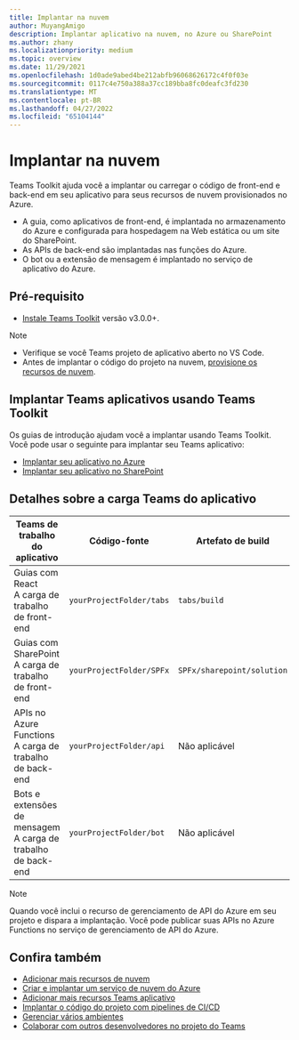 ```yaml
---
title: Implantar na nuvem
author: MuyangAmigo
description: Implantar aplicativo na nuvem, no Azure ou SharePoint
ms.author: zhany
ms.localizationpriority: medium
ms.topic: overview
ms.date: 11/29/2021
ms.openlocfilehash: 1d0ade9abed4be212abfb96068626172c4f0f03e
ms.sourcegitcommit: 0117c4e750a388a37cc189bba8fc0deafc3fd230
ms.translationtype: MT
ms.contentlocale: pt-BR
ms.lasthandoff: 04/27/2022
ms.locfileid: "65104144"
---
```

# <a name="deploy-to-the-cloud"></a>Implantar na nuvem

Teams Toolkit ajuda você a implantar ou carregar o código de front-end e back-end em seu aplicativo para seus recursos de nuvem provisionados no Azure.

* A guia, como aplicativos de front-end, é implantada no armazenamento do Azure e configurada para hospedagem na Web estática ou um site do SharePoint.
* As APIs de back-end são implantadas nas funções do Azure.
* O bot ou a extensão de mensagem é implantado no serviço de aplicativo do Azure.

## <a name="prerequisite"></a>Pré-requisito

* [Instale Teams Toolkit](https://marketplace.visualstudio.com/items?itemName=TeamsDevApp.ms-teams-vscode-extension) versão v3.0.0+.

> [!NOTE]
>
> * Verifique se você Teams projeto de aplicativo aberto no VS Code.
> * Antes de implantar o código do projeto na nuvem, [provisione os recursos de nuvem](provision.md).

## <a name="deploy-teams-apps-using-teams-toolkit"></a>Implantar Teams aplicativos usando Teams Toolkit

Os guias de introdução ajudam você a implantar usando Teams Toolkit. Você pode usar o seguinte para implantar seu Teams aplicativo:

* [Implantar seu aplicativo no Azure](/microsoftteams/platform/sbs-gs-javascript?tabs=vscode%2Cvsc%2Cviscode%2Cvcode&tutorial-step=8&branch)
* [Implantar seu aplicativo no SharePoint](/microsoftteams/platform/sbs-gs-spfx?tabs=vscode%2Cviscode&tutorial-step=4&branch)

## <a name="details-on-teams-app-workload"></a>Detalhes sobre a carga Teams do aplicativo

| Teams de trabalho do aplicativo | Código-fonte | Artefato de build| Recurso de destino |
|-------------|----------|---------------|---------------|
|Guias com React </br> A carga de trabalho de front-end| `yourProjectFolder/tabs`| `tabs/build` |Armazenamento do Azure |
|Guias com SharePoint </br> A carga de trabalho de front-end | `yourProjectFolder/SPFx`| `SPFx/sharepoint/solution` |SharePoint de aplicativos |
|APIs no Azure Functions </br> A carga de trabalho de back-end | `yourProjectFolder/api`| Não aplicável |Azure Functions |
|Bots e extensões de mensagem </br> A carga de trabalho de back-end | `yourProjectFolder/bot` | Não aplicável | Serviço de aplicativo do Azure |

> [!NOTE]
> Quando você inclui o recurso de gerenciamento de API do Azure em seu projeto e dispara a implantação. Você pode publicar suas APIs no Azure Functions no serviço de gerenciamento de API do Azure.

## <a name="see-also"></a>Confira também

* [Adicionar mais recursos de nuvem](add-resource.md)
* [Criar e implantar um serviço de nuvem do Azure](/azure/cloud-services/cloud-services-how-to-create-deploy-portal)
* [Adicionar mais recursos Teams aplicativo](add-capability.md)
* [Implantar o código do projeto com pipelines de CI/CD](use-CICD-template.md)
* [Gerenciar vários ambientes](TeamsFx-multi-env.md)
* [Colaborar com outros desenvolvedores no projeto do Teams](TeamsFx-collaboration.md)
